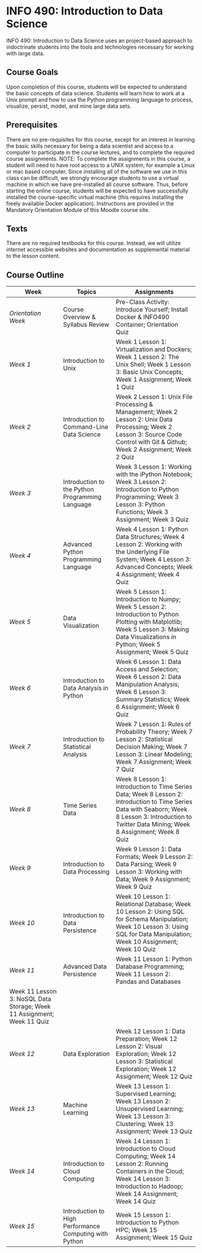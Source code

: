 # INFO 490: Introduction to Data Science #

INFO 490: Introduction to Data Science uses an project-based approach to indoctrinate students into the tools and technologies necessary for working with large data.

## Course Goals ##
Upon completion of this course, students will be expected to understand the basic concepts of data science. Students will learn how to work at a Unix prompt and how to use the Python programming language to process, visualize, persist, model, and mine large data sets.

## Prerequisites ##

There are no pre-requisites for this course, except for an interest in learning the basic skills necessary for being a data scientist and access to a computer to participate in the course lectures, and to complete the required course assignments. NOTE: To complete the assignments in this course, a student will need to have root access to a UNIX system, for example a Linux or mac based computer. Since installing all of the software we use in this class can be difficult, we strongly encourage students to use a virtual machine in which we have pre-installed all course software. Thus, before starting the online course, students will be expected to have successfully installed the course-specific virtual machine (this requires installing the freely available Docker application). Instructions are provided in the Mandatory Orientation Module of this Moodle course site.

## Texts ##

There are no required textbooks for this course. Instead, we will utilize internet accessible websites and documentation as supplemental material to the lesson content.

## Course Outline ##

| **Week** | **Topics**| **Assignments**|
|----------|-----------|----------------|
|*Orientation Week*| Course Overview & Syllabus Review| Pre-Class Activity: Introduce Yourself; Install Docker & INFO490 Container; Orientation Quiz|
|*Week 1*| Introduction to Unix| Week 1 Lesson 1: Virtualization and Dockers; Week 1 Lesson 2: The Unix Shell; Week 1 Lesson 3: Basic Unix Concepts; Week 1 Assignment; Week 1 Quiz|
|*Week 2*| Introduction to Command-Line Data Science | Week 2 Lesson 1: Unix File Processing & Management; Week 2 Lesson 2: Unix Data Processing; Week 2 Lesson 3: Source Code Control with Git & Github; Week 2 Assignment; Week 2 Quiz|
| *Week 3*| Introduction to the Python Programming Language| Week 3 Lesson 1: Working with the iPython Notebook; Week 3 Lesson 2: Introduction to Python Programming; Week 3 Lesson 3: Python Functions; Week 3 Assignment; Week 3 Quiz|
| *Week 4*| Advanced Python Programming Language|Week 4 Lesson 1: Python Data Structures; Week 4 Lesson 2: Working with the Underlying File System; Week 4 Lesson 3: Advanced Concepts; Week 4 Assignment; Week 4 Quiz|
|*Week 5*| Data Visualization|Week 5 Lesson 1: Introduction to Numpy; Week 5 Lesson 2: Introduction to Python Plotting with Matplotlib; Week 5 Lesson 3: Making Data Visualizations in Python; Week 5 Assignment; Week 5 Quiz |
|*Week 6*| Introduction to Data Analysis in Python|Week 6 Lesson 1: Data Access and Selection; Week 6 Lesson 2: Data Manipulation Analysis; Week 6 Lesson 3: Summary Statistics; Week 6 Assignment; Week 6 Quiz |
|*Week 7*| Introduction to Statistical Analysis|Week 7 Lesson 1: Rules of Probability Theory; Week 7 Lesson 2: Statistical Decision Making; Week 7 Lesson 3: Linear Modeling; Week 7 Assignment; Week 7 Quiz |
|*Week 8*| Time Series Data|Week 8 Lesson 1: Introduction to Time Series Data; Week 8 Lesson 2: Introduction to Time Series Data with Seaborn; Week 8 Lesson 3: Introduction to Twitter Data Mining; Week 8 Assignment; Week 8 Quiz |
|*Week 9*| Introduction to Data Processing|Week 9 Lesson 1: Data Formats; Week 9 Lesson 2: Data Parsing; Week 9 Lesson 3: Working with Data; Week 9 Assignment; Week 9 Quiz |
|*Week 10*| Introduction to Data Persistence|Week 10 Lesson 1: Relational Database; Week 10 Lesson 2: Using SQL for Schema Manipulation; Week 10 Lesson 3: Using SQL for Data Manipulation; Week 10 Assignment; Week 10 Quiz |
|*Week 11*| Advanced Data Persistence |Week 11 Lesson 1: Python Database Programming; Week 11 Lesson 2: Pandas and Databases
Week 11 Lesson 3: NoSQL Data Storage; Week 11 Assignment; Week 11 Quiz |
|*Week 12*| Data Exploration|Week 12 Lesson 1: Data Preparation; Week 12 Lesson 2: Visual Exploration; Week 12 Lesson 3: Statistical Exploration; Week 12 Assignment; Week 12 Quiz |
|*Week 13*| Machine Learning|Week 13 Lesson 1: Supervised Learning; Week 13 Lesson 2: Unsupervised Learning; Week 13 Lesson 3: Clustering; Week 13 Assignment; Week 13 Quiz |
|*Week 14*| Introduction to Cloud Computing|Week 14 Lesson 1: Introduction to Cloud Computing; Week 14 Lesson 2: Running Containers in the Cloud; Week 14 Lesson 3: Introduction to Hadoop; Week 14 Assignment; Week 14 Quiz |
|*Week 15*| Introduction to High Performance Computing with Python|Week 15 Lesson 1: Introduction to Python HPC; Week 15 Assignment; Week 15 Quiz |

